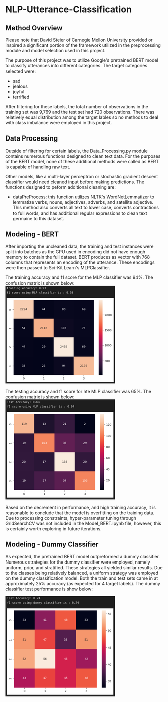 # NLP-Utterance-Classification

## Method Overview
Please note that David Steier of Carnegie Mellon University provided or inspired a significant portion of the framework utilized in the preprocessing module and model selection used in this project. 

The purpose of this project was to utilize Google's pretrained BERT model to classify utterances into different categories. The target categories selected were: 
* sad
* jealous
* joyful
* terrified

After filtering for these labels, the total number of observations in the training set was 9,769 and the test set had 720 observations. There was relatively equal distribution among the target lables so no methods to deal with class imbalance were employed in this project.

## Data Processing
Outside of filtering for certain labels, the Data_Processing.py module contains numerous functions designed to clean text data. For the purposes of the BERT model, none of these additional methods were called as BERT is capable of handling raw text. 

Other models, like a multi-layer perceptron or stochastic gradient descent classifier would need cleaned input before making predictions. The functions designed to peform additional cleaning are: 
* dataPreProcess: this function utilizes NLTK's WordNetLemmatizer to lemmatize verbs, nouns, adjectives, adverbs, and satellite adjective. This method also converts all text to lower case, converts contractions to full words, and has additional regular expressions to clean text germaine to this dataset.

## Modeling - BERT
After importing the uncleaned data, the training and test instances were split into batches as the GPU used in encoding did not have enough memory to contain the full dataset. BERT produces as vector with 768 columns that represents an encoding of the utterance. These encodings were then passed to Sci-Kit Learn's MLPClassifier. 

The training accuracy and f1 score for the MLP classifier was 94%. The confusion matrix is shown below:<br />
<img src="./Static/BERT_Train.png" alt="drawing" width="350"/>

The testing accuracy and f1 score for hte MLP classifier was 65%. The confusion matrix is shown below:<br />
<img src="./Static/BERT_Test.png" alt="drawing" width="350"/>

Based on the decrement in performance, and high training accuracy, it is reasonable to conclude that the model is overfitting on the training data. Due to processing constraints, hyper-parameter tuning through GridSearchCV was not included in the Model_BERT.ipynb file, however, this is certainly worth exploring in future iterations. 

## Modeling - Dummy Classifier
As expected, the pretrained BERT model outpreformed a dummy classifier. Numerous strategies for the dummy classifier were employed, namely uniform, prior, and stratified. These strategies all yielded similar results. Due to the classes being relatively balanced, a uniform strategy was employed on the dummy classification model. Both the train and test sets came in at approximately 25% accuracy (as expected for 4 target labels). The dummy classifier test performance is show below:

<img src="./Static/Dummy_Test.png" alt="drawing" width="350"/>
<br />

